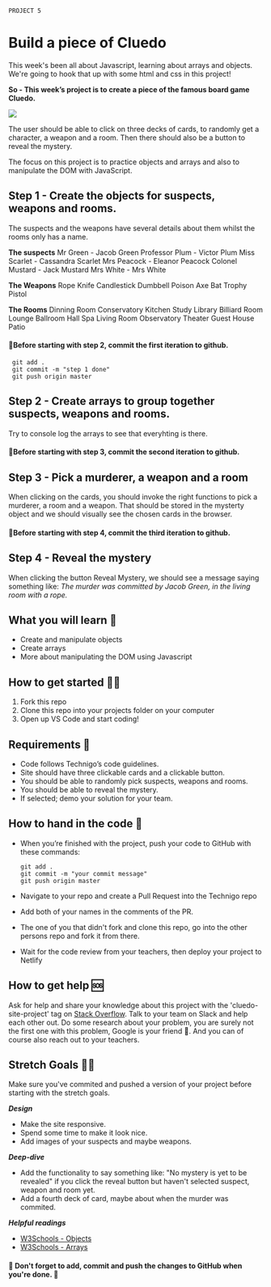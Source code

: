 `PROJECT 5`

# Build a piece of Cluedo

This week's been all about Javascript, learning about arrays and objects. We're going to hook that up with some html and css in this project!

**So - This week’s project is to create a piece of the famous board game Cluedo.**

![](https://cdn02.nintendo-europe.com/media/images/10_share_images/games_15/nintendo_switch_download_software_1/H2x1_NSwitchDS_Cluedo_image1600w.jpg)

The user should be able to click on three decks of cards, to randomly get a character, a weapon and a room. Then there should also be a button to reveal the mystery.  

The focus on this project is to practice objects and arrays and also to manipulate the DOM with JavaScript.

## Step 1 - Create the objects for suspects, weapons and rooms.

The suspects and the weapons have several details about them whilst the rooms only has a name.

**The suspects**
 Mr Green - Jacob Green
 Professor Plum - Victor Plum
 Miss Scarlet - Cassandra Scarlet
 Mrs Peacock - Eleanor Peacock
 Colonel Mustard - Jack Mustard
 Mrs White - Mrs White
 
**The Weapons**
Rope
Knife
Candlestick
Dumbbell
Poison
Axe
Bat
Trophy
Pistol

**The Rooms**
Dinning Room
Conservatory
Kitchen
Study
Library
Billiard Room
Lounge
Ballroom
Hall
Spa
Living Room
Observatory
Theater
Guest House
Patio

#### 🚨Before starting with step 2, commit the first iteration to github.

```
 git add .
 git commit -m "step 1 done"
 git push origin master
```

## Step 2 - Create arrays to group together suspects, weapons and rooms.

Try to console log the arrays to see that everyhting is there.

#### 🚨Before starting with step 3, commit the second iteration to github.

## Step 3 - Pick a murderer, a weapon and a room

When clicking on the cards, you should invoke the right functions to pick a murderer, a room and a weapon. 
That should be stored in the mysterty object and we should visually see the chosen cards in the browser.

#### 🚨Before starting with step 4, commit the third iteration to github.

## Step 4 - Reveal the mystery

When clicking the button Reveal Mystery, we should see a message saying something like:
*The murder was committed by Jacob Green, in the living room with a rope.*

## What you will learn 🧠

- Create and manipulate objects
- Create arrays
- More about manipulating the DOM using Javascript

## How to get started 💪🏼

1. Fork this repo
2. Clone this repo into your projects folder on your computer
3. Open up VS Code and start coding!

## Requirements 🧪

- Code follows Technigo’s code guidelines.
- Site should have three clickable cards and a clickable button.
- You should be able to randomly pick suspects, weapons and rooms.
- You should be able to reveal the mystery.
- If selected; demo your solution for your team.

## How to hand in the code 🎯

- When you’re finished with the project, push your code to GitHub with these commands:

  ```
  git add .
  git commit -m "your commit message"
  git push origin master
  ```

- Navigate to your repo and create a Pull Request into the Technigo repo
- Add both of your names in the comments of the PR.
- The one of you that didn't fork and clone this repo, go into the other persons repo and fork it from there.
- Wait for the code review from your teachers, then deploy your project to Netlify

## How to get help 🆘

Ask for help and share your knowledge about this project with the 'cluedo-site-project' tag on [Stack Overflow](https://stackoverflow.com/c/technigo/questions). Talk to your team on Slack and help each other out. Do some research about your problem, you are surely not the first one with this problem, Google is your friend 🙂. And you can of course also reach out to your teachers.

## Stretch Goals 🏃‍♂

Make sure you've commited and pushed a version of your project before starting with the stretch goals.

**_Design_**

- Make the site responsive.
- Spend some time to make it look nice.
- Add images of your suspects and maybe weapons.

**_Deep-dive_**

- Add the functionality to say something like: "No mystery is yet to be revealed" if you click the reveal button but haven't selected suspect, weapon and room yet.
- Add a fourth deck of card, maybe about when the murder was commited.

**_Helpful readings_**

- [W3Schools - Objects](https://www.w3schools.com/js/js_objects.asp)
- [W3Schools - Arrays](https://www.w3schools.com/js/js_arrays.asp)

#### 🚨 Don't forget to add, commit and push the changes to GitHub when you're done. 🏁
